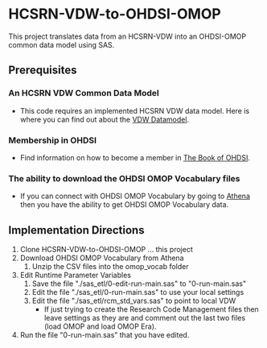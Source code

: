 # HCSRN-VDW-to-OHDSI-OMOP
This project translates data from an HCSRN-VDW into an OHDSI-OMOP common data model using SAS.


## Prerequisites
### An HCSRN VDW Common Data Model
- This code requires an implemented HCSRN VDW data model.  Here is where you can find out about the [VDW Datamodel](http://www.hcsrn.org/en/Tools%20&%20Materials/VDW/).

### Membership in OHDSI
- Find information on how to become a member in [The Book of OHDSI](https://ohdsi.github.io/TheBookOfOhdsi/WhereToBegin.html).

### The ability to download the OHDSI OMOP Vocabulary files
- If you can connect with OHDSI OMOP Vocabulary by going to [Athena](https://athena.ohdsi.org/vocabulary/list) then you have the ability to get OHDSI OMOP Vocabulary data.

## Implementation Directions
1. Clone HCSRN-VDW-to-OHDSI-OMOP ... this project
2. Download OHDSI OMOP Vocabulary from Athena
   1. Unzip the CSV files into the omop_vocab folder
3. Edit Runtime Parameter Variables
   1. Save the file "./sas_etl/0-edit-run-main.sas" to "0-run-main.sas"
   2. Edit the file "./sas_etl/0-run-main.sas" to use your local settings
   3. Edit the file "./sas_etl/rcm_std_vars.sas" to point to local VDW
	  * If just trying to create the Research Code Management files then leave settings as they are and comment out the last two files (load OMOP and load OMOP Era).
4. Run the file "0-run-main.sas" that you have edited.

